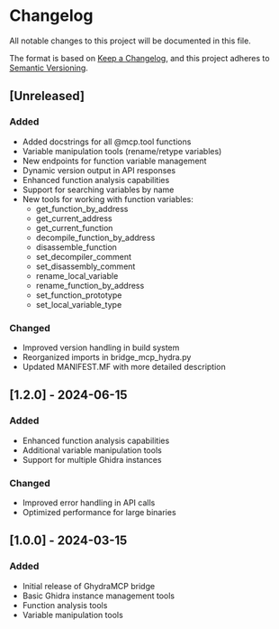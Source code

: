 # Changelog

All notable changes to this project will be documented in this file.

The format is based on [Keep a Changelog](https://keepachangelog.com/en/1.1.0/),
and this project adheres to [Semantic Versioning](https://semver.org/spec/v2.0.0.html).

## [Unreleased]

### Added
- Added docstrings for all @mcp.tool functions
- Variable manipulation tools (rename/retype variables)
- New endpoints for function variable management
- Dynamic version output in API responses
- Enhanced function analysis capabilities
- Support for searching variables by name
- New tools for working with function variables:
  - get_function_by_address
  - get_current_address
  - get_current_function
  - decompile_function_by_address
  - disassemble_function
  - set_decompiler_comment
  - set_disassembly_comment
  - rename_local_variable
  - rename_function_by_address
  - set_function_prototype
  - set_local_variable_type

### Changed
- Improved version handling in build system
- Reorganized imports in bridge_mcp_hydra.py
- Updated MANIFEST.MF with more detailed description

## [1.2.0] - 2024-06-15

### Added
- Enhanced function analysis capabilities
- Additional variable manipulation tools
- Support for multiple Ghidra instances

### Changed
- Improved error handling in API calls
- Optimized performance for large binaries

## [1.0.0] - 2024-03-15

### Added
- Initial release of GhydraMCP bridge
- Basic Ghidra instance management tools
- Function analysis tools 
- Variable manipulation tools
